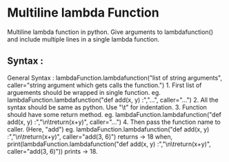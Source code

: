 # Multiline lambda Function
Multiline lambda function in python. Give arguments to lambdafunction() and include multiple lines in a single lambda function.

<h2>Syntax :</h2>
General Syntax : 
lambdaFunction.lambdafunction("list of string arguments", caller="string argument which gets calls the function.")
1. First list of arguements should be wrapped in single function.
   eg. lambdaFunction.lambdafunction("def add(x, y) :","...", caller="...")
2. All the syntax should be same as python. Use "\t" for indentation.
3. Function should have some return method.
   eg. lambdaFunction.lambdafunction("def add(x, y) :","\n\treturn(x+y)", caller="...")
4. Then pass the function name to caller. (Here, "add")
   eg. lambdaFunction.lambdafunction("def add(x, y) :","\n\treturn(x+y)", caller="add(3, 6)")
       returns -> 18
       when, print(lambdaFunction.lambdafunction("def add(x, y) :","\n\treturn(x+y)", caller="add(3, 6)"))
       prints -> 18.
   
